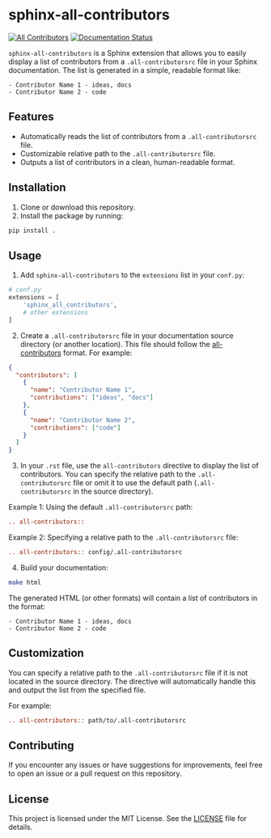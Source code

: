 # sphinx-all-contributors

[![All Contributors](https://img.shields.io/github/all-contributors/tkoyama010/sphinx-all-contributors?color=ee8449)](https://sphinx-all-contributors.readthedocs.io/en/latest/reference/about.html#contributors)
[![Documentation Status](https://readthedocs.org/projects/sphinx-all-contributors/badge/?version=latest)](https://sphinx-all-contributors.readthedocs.io/en/latest/?badge=latest)

`sphinx-all-contributors` is a Sphinx extension that allows you to easily display a list of contributors from a `.all-contributorsrc` file in your Sphinx documentation. The list is generated in a simple, readable format like:

```
- Contributor Name 1 - ideas, docs
- Contributor Name 2 - code
```

## Features

- Automatically reads the list of contributors from a `.all-contributorsrc` file.
- Customizable relative path to the `.all-contributorsrc` file.
- Outputs a list of contributors in a clean, human-readable format.
  
## Installation

1. Clone or download this repository.
2. Install the package by running:

```bash
pip install .
```

## Usage

1. Add `sphinx-all-contributors` to the `extensions` list in your `conf.py`:

```python
# conf.py
extensions = [
    'sphinx_all_contributors',
    # other extensions
]
```

2. Create a `.all-contributorsrc` file in your documentation source directory (or another location). This file should follow the [all-contributors](https://allcontributors.org/docs/en/format/specification) format. For example:

```json
{
  "contributors": [
    {
      "name": "Contributor Name 1",
      "contributions": ["ideas", "docs"]
    },
    {
      "name": "Contributor Name 2",
      "contributions": ["code"]
    }
  ]
}
```

3. In your `.rst` file, use the `all-contributors` directive to display the list of contributors. You can specify the relative path to the `.all-contributorsrc` file or omit it to use the default path (`.all-contributorsrc` in the source directory).

Example 1: Using the default `.all-contributorsrc` path:

```rst
.. all-contributors::
```

Example 2: Specifying a relative path to the `.all-contributorsrc` file:

```rst
.. all-contributors:: config/.all-contributorsrc
```

4. Build your documentation:

```bash
make html
```

The generated HTML (or other formats) will contain a list of contributors in the format:

```
- Contributor Name 1 - ideas, docs
- Contributor Name 2 - code
```

## Customization

You can specify a relative path to the `.all-contributorsrc` file if it is not located in the source directory. The directive will automatically handle this and output the list from the specified file.

For example:

```rst
.. all-contributors:: path/to/.all-contributorsrc
```

## Contributing

If you encounter any issues or have suggestions for improvements, feel free to open an issue or a pull request on this repository.

## License

This project is licensed under the MIT License. See the [LICENSE](LICENSE) file for details.
